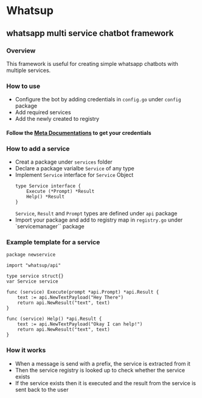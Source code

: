 # Whatsup
## whatsapp multi service chatbot framework
### Overview
This framework is useful for creating simple whatsapp chatbots with multiple services.
### How to use
- Configure the bot by adding credentials in `config.go` under `config` package
- Add required services
- Add the newly created to registry
#### Follow the [Meta Documentations](https://developers.facebook.com/docs/whatsapp/business-management-api/get-started#system-user-access-tokens) to get your credentials
### How to add a service
- Creat a package under `services` folder
- Declare a package varialbe `Service` of any type
- Implement `Service` interface for `Service` Object
  ```
  type Service interface {
      Execute (*Prompt) *Result
	  Help() *Result
  }
  ```
  `Service`, `Result` and `Prompt` types are defined under `api` package
- Import your package and add to registry map in `registry.go` under `servicemanager`` package
### Example template for a service
```
package newservice

import "whatsup/api"

type service struct{}
var Service service

func (service) Execute(prompt *api.Prompt) *api.Result {
	text := api.NewTextPayload("Hey There")
	return api.NewResult("text", text)
}

func (service) Help() *api.Result {
	text := api.NewTextPayload("Okay I can help!")
	return api.NewResult("text", text)
}
```
### How it works
- When a message is send with a prefix, the service is extracted from it
- Then the service registry is looked up to check whether the service exists
- If the service exists then it is executed and the result from the service is sent back to the user
